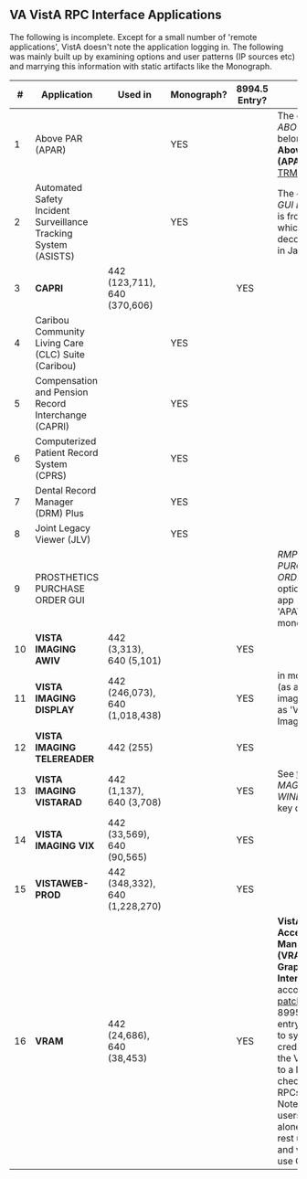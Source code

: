 ## VA VistA RPC Interface Applications
    
The following is incomplete. Except for a small number of 'remote applications', VistA doesn't note the application logging in. The following was mainly built up by examining options and user patterns (IP sources etc) and marrying this information with static artifacts like the Monograph. 
    
\# | Application | Used in | Monograph? | 8994.5 Entry? | Note
--- | --- | --- | --- | --- | ---
1 | Above PAR (APAR) | &nbsp; | YES | &nbsp; | The option _DSIY ABOVE PAR_ belongs to __Above PAR (APAR)__ by the [TRM](https://www.oit.va.gov/Services/TRM/ToolPage.aspx?tid=7725)
2 | Automated Safety Incident Surveillance Tracking System (ASISTS) | &nbsp; | YES | &nbsp; | The option _OOP GUI EMPLOYEE_ is from __ASISTS__ which is being decommissioned in Jan 2019
3 | __CAPRI__ | 442 (123,711), 640 (370,606) | &nbsp; | YES | &nbsp;
4 | Caribou Community Living Care (CLC) Suite (Caribou) | &nbsp; | YES | &nbsp; | &nbsp;
5 | Compensation and Pension Record Interchange (CAPRI) | &nbsp; | YES | &nbsp; | &nbsp;
6 | Computerized Patient Record System (CPRS) | &nbsp; | YES | &nbsp; | &nbsp;
7 | Dental Record Manager (DRM) Plus | &nbsp; | YES | &nbsp; | &nbsp;
8 | Joint Legacy Viewer (JLV) | &nbsp; | YES | &nbsp; | &nbsp;
9 | PROSTHETICS PURCHASE ORDER GUI | &nbsp; | &nbsp; | &nbsp; | _RMPR PURCHASE ORDER GUI_ is an option of this app - is this 'APAT' in the monograph?
10 | __VISTA IMAGING AWIV__ | 442 (3,313), 640 (5,101) | &nbsp; | YES | &nbsp;
11 | __VISTA IMAGING DISPLAY__ | 442 (246,073), 640 (1,018,438) | &nbsp; | YES | in monograph (as are other imaging apps) as 'VistA Imaging System'
12 | __VISTA IMAGING TELEREADER__ | 442 (255) | &nbsp; | YES | &nbsp;
13 | __VISTA IMAGING VISTARAD__ | 442 (1,137), 640 (3,708) | &nbsp; | YES | See  [to](https://www.va.gov/vdl/documents/clinical/vista_imaging_sys/imginstallgd_f.pdf) with _MAGJ VISTARAD WINDOWS_ as its key option
14 | __VISTA IMAGING VIX__ | 442 (33,569), 640 (90,565) | &nbsp; | YES | &nbsp;
15 | __VISTAWEB-PROD__ | 442 (348,332), 640 (1,228,270) | &nbsp; | YES | &nbsp;
16 | __VRAM__ | 442 (24,686), 640 (38,453) | &nbsp; | YES | __VistA Remote Access Management (VRAM) Graphical User Interface (GUI)__ according to this [patch](https://github.com/OSEHRA/VistA/blob/master/Packages/Kernel/Patches/XU_8.0_629/XU-8_SEQ-502_PAT-629.TXT). It has a 8995 application entry and seems to sync credentials from the VBA 'VistA' to a local VistA - check out the RPCs it allows. Note that half its users are stand alone while the rest use CAPRI and very few use CPRS.


